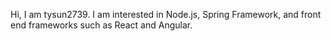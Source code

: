 Hi, I am tysun2739.
I am interested in Node.js, Spring Framework, and
front end frameworks such as React and Angular.

<!---
tysun2739/tysun2739 is a ✨ special ✨ repository because its `README.md` (this file) appears on your GitHub profile.
You can click the Preview link to take a look at your changes.
--->
